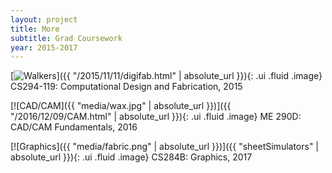```yaml
---
layout: project 
title: More
subtitle: Grad Coursework
year: 2015-2017
---
```


[![Walkers](https://farm6.staticflickr.com/5626/23791754776_984567b8b9_c.jpg)]({{ "/2015/11/11/digifab.html" | absolute_url }}){: .ui .fluid .image}
CS294-119: Computational Design and Fabrication, 2015

[![CAD/CAM]({{ "media/wax.jpg" | absolute_url }})]({{ "/2016/12/09/CAM.html" | absolute_url }}){: .ui .fluid .image}
ME 290D: CAD/CAM Fundamentals, 2016

[![Graphics]({{ "media/fabric.png" | absolute_url }})]({{ "sheetSimulators" | absolute_url }}){: .ui .fluid .image}
CS284B: Graphics, 2017





